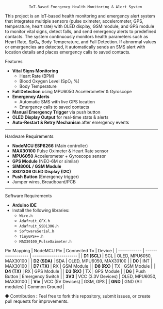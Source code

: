                IoT-Based Emergency Health Monitoring & Alert System
This project is an IoT-based health monitoring and emergency alert system that integrates multiple sensors (pulse oximeter, accelerometer, GPS, temperature, heart rate) with OLED display, GSM module, and GPS module to monitor vital signs, detect falls, and send emergency alerts to predefined contacts.
The system continuously monitors health parameters such as Heart Rate, SpO₂, Body Temperature, and Fall Detection. If abnormal values or emergencies are detected, it automatically sends an SMS alert with location details and places emergency calls to saved contacts.

Features  
- **Vital Signs Monitoring**  
  - Heart Rate (BPM)  
  - Blood Oxygen Level (SpO₂ %)  
  - Body Temperature  
- **Fall Detection** using MPU6050 Accelerometer & Gyroscope  
- **Emergency Alerts**  
  - Automatic SMS with live GPS location  
  - Emergency calls to saved contacts  
- **Manual Emergency Trigger** via push button  
- **OLED Display Output** for real-time stats & alerts  
- **Auto-Restart & Retry Mechanism** after emergency events  

---
Hardware Requirements  
- **NodeMCU ESP8266** (Main controller)  
- **MAX30100** Pulse Oximeter & Heart Rate sensor  
- **MPU6050** Accelerometer + Gyroscope sensor  
- **GPS Module** (NEO-6M or similar)  
- **SIM800L / GSM Module**  
- **SSD1306 OLED Display (I2C)**  
- **Push Button** (Emergency trigger)  
- Jumper wires, Breadboard/PCB  

---
Software Requirements  
- **Arduino IDE**  
- Install the following libraries:  
  - `Wire.h`  
  - `Adafruit_GFX.h`  
  - `Adafruit_SSD1306.h`  
  - `SoftwareSerial.h`  
  - `TinyGPS++.h`  
  - `MAX30100_PulseOximeter.h`  


Pin Mapping
| NodeMCU Pin  | Connected To       | Device                  |
| ------------ | ------------------ | ----------------------- |
| **D1 (SCL)** | SCL                | OLED, MPU6050, MAX30100 |
| **D2 (SDA)** | SDA                | OLED, MPU6050, MAX30100 |
| **D0**       | INT                | MAX30100                |
| **D7 (TX)**  | RX                 | GSM Module              |
| **D8 (RX)**  | TX                 | GSM Module              |
| **D4 (TX)**  | RX                 | GPS Module              |
| **D3 (RX)**  | TX                 | GPS Module              |
| **D6**       | Push Button        | Emergency Switch        |
| **3V3**      | VCC (3.3V Devices) | OLED, MPU6050, MAX30100 |
| **Vin**      | VCC (5V Devices)   | GSM, GPS                |
| **GND**      | GND (All modules)  | Common Ground           |


● Contribution : 
Feel free to fork this repository, submit issues, or create pull requests for improvements.
